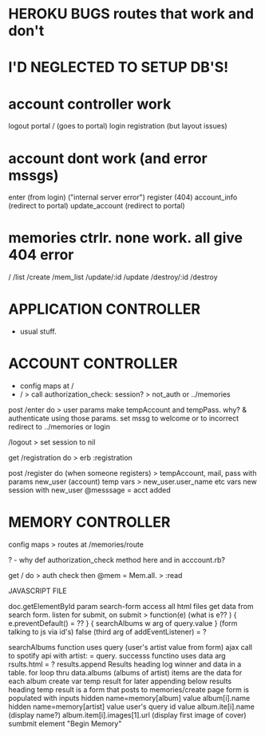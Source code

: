 # HEROKU BUGS routes that work and don't
# I'D NEGLECTED TO SETUP DB'S!
# account controller work
logout
portal
/ (goes to portal)
login
registration (but layout issues)
# account dont work (and error mssgs)
enter (from login) ("internal server error")
register (404)
account_info (redirect to portal)
update_account (redirect to portal)
# memories ctrlr. none work. all give 404 error
/
/list
/create
/mem_list
/update/:id
/update
/destroy/:id
/destroy



# APPLICATION CONTROLLER
* usual stuff.

# ACCOUNT CONTROLLER
* config maps at /
* / > call authorization_check: session? > not_auth or ../memories

post /enter do > user params make tempAccount and tempPass. why?
   & authenticate using those params.
   set mssg to welcome or to incorrect
   redirect to ../memories or login  

/logout > set session to nil

get /registration do > erb :registration

post /register do (when someone registers) >
   tempAccount, mail, pass with params
   new_user (account)
   temp vars > new_user.user_name etc vars
   new session with new_user
   @messsage = acct added


# MEMORY CONTROLLER

config maps > routes at /memories/route

? - why def authorization_check method here and in acccount.rb?

get / do > auth check then @mem = Mem.all. > :read


JAVASCRIPT FILE  

doc.getElementById param search-form access all html files get data from search form.
   listen for submit, on submit > function(e) (what is e?? )
      { e.preventDefault() =  ?? }
      { searchAlbums w arg of query.value } (form talking to js via id's)
      false (third arg of addEventListener) = ?

searchAlbums function uses query (user's artist value from form)
   ajax call to spotify api with artist: = query.
   successs functino uses data arg
      rsults.html = ?
      results.append Results heading
      log winner and data in a table.
      for loop thru data.albums (albums of artist)
         items are the data for each album
         create var temp result for later appending below results heading
         temp result is a form that posts to memories/create page
            form is populated with inputs
               hidden name=memory[album] value album[i].name
               hidden name=memory[artist] value user's query id value
               album.ite[i].name (display name?)
               album.item[i].images[1].url (display first image of cover)
               sumbmit element "Begin Memory"











<!-- end -->
